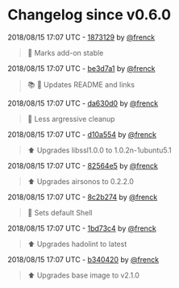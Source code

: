 # Changelog since v0.6.0

2018/08/15 17:07 UTC - [1873129](https://github.com/hassio-addons/addon-airsonos/commit/1873129cb4415652762bc27c82c366ac7b4e1dc6) by [@frenck](https://github.com/frenck)
> :tada: Marks add-on stable 

2018/08/15 17:07 UTC - [be3d7a1](https://github.com/hassio-addons/addon-airsonos/commit/be3d7a15c20d984bf5307f18edbaaba4bb3db892) by [@frenck](https://github.com/frenck)
> :books: :shirt: Updates README and links 

2018/08/15 17:07 UTC - [da630d0](https://github.com/hassio-addons/addon-airsonos/commit/da630d0a542e6ce3ebc40e4d7df8969492a2e75a) by [@frenck](https://github.com/frenck)
> :rocket: Less argressive cleanup 

2018/08/15 17:07 UTC - [d10a554](https://github.com/hassio-addons/addon-airsonos/commit/d10a554de99911c763f12feb00310005ea26150d) by [@frenck](https://github.com/frenck)
> :arrow_up: Upgrades libssl1.0.0 to 1.0.2n-1ubuntu5.1 

2018/08/15 17:07 UTC - [82564e5](https://github.com/hassio-addons/addon-airsonos/commit/82564e59b76d61ee6d6b875bcd4c6b03549c10a2) by [@frenck](https://github.com/frenck)
> :arrow_up: Upgrades airsonos to 0.2.2.0 

2018/08/15 17:07 UTC - [8c2b274](https://github.com/hassio-addons/addon-airsonos/commit/8c2b2745f889f092785983fa740690c4a10a4984) by [@frenck](https://github.com/frenck)
> :whale: Sets default Shell 

2018/08/15 17:07 UTC - [1bd73c4](https://github.com/hassio-addons/addon-airsonos/commit/1bd73c4e9281d83bdb30ec4021b86c88c84a74b2) by [@frenck](https://github.com/frenck)
> :arrow_up: Upgrades hadolint to latest 

2018/08/15 17:07 UTC - [b340420](https://github.com/hassio-addons/addon-airsonos/commit/b34042093bb87838ef2cc74ebbd03e18a4128fb4) by [@frenck](https://github.com/frenck)
> :arrow_up: Upgrades base image to v2.1.0 

